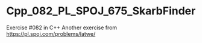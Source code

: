 # Cpp_082_PL_SPOJ_675_SkarbFinder
Exercise #082 in C++
Another exercise from https://pl.spoj.com/problems/latwe/
